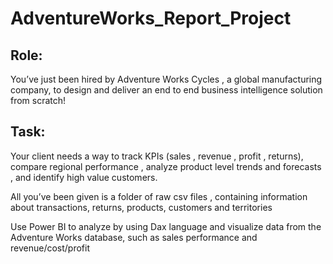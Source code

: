 # AdventureWorks_Report_Project

## Role:
You’ve just been hired by Adventure Works Cycles , a global manufacturing company, to design and deliver an end to end business intelligence solution from scratch!

## Task:
Your client needs a way to track KPIs (sales , revenue , profit , returns), compare regional performance , analyze product level trends and forecasts , and identify high value customers.

All you’ve been given is a folder of raw csv files , containing information about transactions, returns, products, customers and territories

Use Power BI to analyze by using Dax language and visualize data from the Adventure Works database, such as sales performance and revenue/cost/profit
